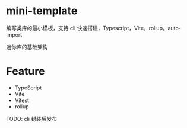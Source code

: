 # mini-template

编写类库的最小模板，支持 cli 快速搭建，Typescript，Vite，rollup，auto-import

迷你库的基础架构
# Feature

- TypeScript
- Vite
- Vitest
- rollup


TODO: cli 封装后发布